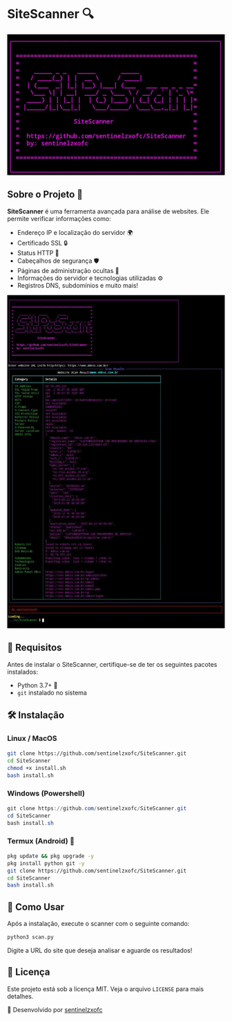 # SiteScanner 🔍

![Principal](nome.png)

## Sobre o Projeto 🚀
**SiteScanner** é uma ferramenta avançada para análise de websites. Ele permite verificar informações como:

- Endereço IP e localização do servidor 🌍
- Certificado SSL 🔒
- Status HTTP 📡
- Cabeçalhos de segurança 🛡️
- Páginas de administração ocultas 🔐
- Informações do servidor e tecnologias utilizadas ⚙️
- Registros DNS, subdomínios e muito mais!

![Demonstração](projeto.png)

## 📌 Requisitos
Antes de instalar o SiteScanner, certifique-se de ter os seguintes pacotes instalados:

- Python 3.7+ 🐍
- `git` instalado no sistema

## 🛠️ Instalação

### Linux / MacOS
```bash
git clone https://github.com/sentinelzxofc/SiteScanner.git
cd SiteScanner
chmod +x install.sh
bash install.sh
```

### Windows (Powershell)
```powershell
git clone https://github.com/sentinelzxofc/SiteScanner.git
cd SiteScanner
bash install.sh
```

### Termux (Android) 📱
```bash
pkg update && pkg upgrade -y
pkg install python git -y
git clone https://github.com/sentinelzxofc/SiteScanner.git
cd SiteScanner
bash install.sh
```

## 🎯 Como Usar
Após a instalação, execute o scanner com o seguinte comando:
```bash
python3 scan.py
```

Digite a URL do site que deseja analisar e aguarde os resultados!

## 📜 Licença
Este projeto está sob a licença MIT. Veja o arquivo `LICENSE` para mais detalhes.

👤 Desenvolvido por [sentinelzxofc](https://github.com/sentinelzxofc)
